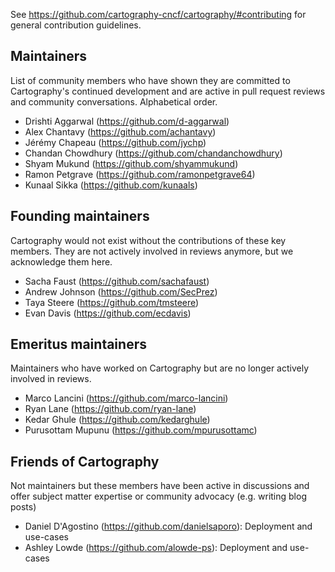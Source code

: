 See https://github.com/cartography-cncf/cartography/#contributing for general contribution guidelines.

## Maintainers

List of community members who have shown they are committed to Cartography's continued development and are active in pull request reviews and community conversations. Alphabetical order.

- Drishti Aggarwal (https://github.com/d-aggarwal)
- Alex Chantavy (https://github.com/achantavy)
- Jérémy Chapeau (https://github.com/jychp)
- Chandan Chowdhury (https://github.com/chandanchowdhury)
- Shyam Mukund (https://github.com/shyammukund)
- Ramon Petgrave (https://github.com/ramonpetgrave64)
- Kunaal Sikka (https://github.com/kunaals)

## Founding maintainers

Cartography would not exist without the contributions of these key members. They are not actively involved in reviews anymore, but we acknowledge them here.

- Sacha Faust (https://github.com/sachafaust)
- Andrew Johnson (https://github.com/SecPrez)
- Taya Steere (https://github.com/tmsteere)
- Evan Davis (https://github.com/ecdavis)

## Emeritus maintainers

Maintainers who have worked on Cartography but are no longer actively involved in reviews.

- Marco Lancini (https://github.com/marco-lancini)
- Ryan Lane (https://github.com/ryan-lane)
- Kedar Ghule (https://github.com/kedarghule)
- Purusottam Mupunu (https://github.com/mpurusottamc)

## Friends of Cartography

Not maintainers but these members have been active in discussions and offer subject matter expertise or community advocacy (e.g. writing blog posts)

- Daniel D'Agostino (https://github.com/danielsaporo): Deployment and use-cases
- Ashley Lowde (https://github.com/alowde-ps): Deployment and use-cases

